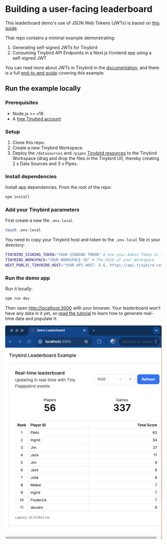 # Building a user-facing leaderboard

This leaderboard demo's use of JSON Web Tokens (JWTs) is based on [this guide](https://github.com/tinybirdco/guide-nextjs-jwt-auth).

That repo contains a minimal example demonstrating:
1. Generating self-signed JWTs for Tinybird
2. Consuming Tinybird API Endpoints in a Next.js frontend app using a self-signed JWT

You can read more about JWTs in Tinybird in the [documentation](https://www.tinybird.co/docs/concepts/auth-tokens#json-web-tokens-jwts), and there is a full [end-to-end guide](https://www.tinybird.co/docs/guides/integrate/consume-apis-nextjs) covering this example.

## Run the example locally

### Prerequisites

- Node.js >= v18
- A [free Tinybird account](https://tinybird.co)

### Setup

1. Clone this repo.
2. Create a new Tinybird Workspace.
3. Deploy the `/datasources` and `/pipes` [Tinybird resources](/tinybird) to the Tinybird Workspace (drag and drop the files in the Tinybird UI), thereby creating 2 x Data Sources and 3 x Pipes.

### Install dependencies

Install app dependencies. From the root of the repo:

```bash
npm install
```

### Add your Tinybird parameters

First create a new file `.env.local`

```bash
touch .env.local
```

You need to copy your Tinybird host and token to the `.env.local` file in your directory:

```bash
TINYBIRD_SIGNING_TOKEN="YOUR SIGNING TOKEN" # Use your Admin Token as the signing token
TINYBIRD_WORKSPACE="YOUR WORKSPACE ID" # The UUID of your Workspace
NEXT_PUBLIC_TINYBIRD_HOST="YOUR API HOST. E.G. https://api.tinybird.co" # Your regional API host
```

### Run the demo app

Run it locally:

```bash
npm run dev
```

Then open [http://localhost:3000](http://localhost:3000) with your browser. Your leaderboard won't have any data in it yet, so [read the tutorial](https://www.tinybird.co/docs/guides/tutorials/leaderboard) to learn how to generate real-time data and populate it:

![image](./images/leaderboard.png)
